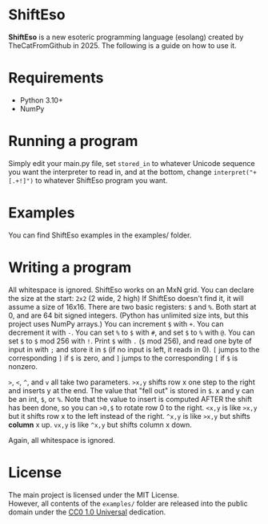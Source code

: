 # ShiftEso

**ShiftEso** is a new esoteric programming language (esolang) created by TheCatFromGithub in 2025. The following is a guide on how to use it.

# Requirements

- Python 3.10+
- NumPy

# Running a program

Simply edit your main.py file, set `stored_in` to whatever Unicode sequence you want the interpreter to read in, and at the bottom, change `interpret("+[.+!]")` to whatever ShiftEso program you want. 

# Examples

You can find ShiftEso examples in the examples/ folder.

# Writing a program

All whitespace is ignored.
ShiftEso works on an MxN grid. You can declare the size at the start:
`2x2` (2 wide, 2 high)
If ShiftEso doesn't find it, it will assume a size of 16x16. There are two basic registers: `$` and `%`. Both start at 0, and are 64 bit signed integers. (Python has unlimited size ints, but this project uses NumPy arrays.) You can increment `$` with `+`. You can decrement it with `-`. You can set `%` to `$` with `#`, and set `$` to `%` with `@`. You can set `$` to `$` mod 256 with `!`. Print `$` with `.` (`$` mod 256), and read one byte of input in with `;` and store it in `$` (if no input is left, it reads in 0). `[` jumps to the corresponding `]` if `$` is zero, and `]` jumps to the corresponding `[` if `$` is nonzero.

`>`, `<`, `^`, and `v` all take two parameters.
`>x,y` shifts row x one step  to the right and inserts y at the end. The value that "fell out" is stored in `$`. x and y can be an int, `$`, or `%`. Note that the value to insert is computed AFTER the shift has been done, so you can `>0,$` to rotate row 0 to the right.
`<x,y` is like `>x,y` but it shifts row x to the left instead of the right.
`^x,y` is like `>x,y` but shifts **column** x up.
`vx,y` is like `^x,y` but shifts column x down.

Again, all whitespace is ignored.

# License

The main project is licensed under the MIT License.  
However, all contents of the `examples/` folder are released into the public domain under the [CC0 1.0 Universal](https://creativecommons.org/publicdomain/zero/1.0/) dedication.
